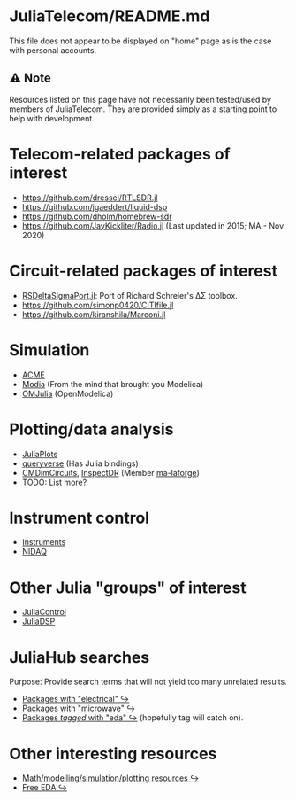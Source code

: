 <!-- Reference-style links to make tables & lists more readable -->
[ACME]: <https://github.com/HSU-ANT/ACME.jl>
[CMDimCircuits]: <https://github.com/ma-laforge/CMDimCircuits.jl>
[EXTmodelling]: <https://ma-laforge.github.io/extresouces/modelling>
[EXTfreeEDA]: <https://ma-laforge.github.io/extresouces/freeeda>
[InspectDR]: <https://github.com/ma-laforge/InspectDR.jl>
[Instruments]: <https://github.com/BBN-Q/Instruments.jl>
[NIDAQ]: <https://github.com/JaneliaSciComp/NIDAQ.jl>
[ma-laforge]: <https://github.com/ma-laforge>
[Modia]: <https://github.com/ModiaSim/Modia.jl>
[OMJulia]: <https://github.com/OpenModelica/OMJulia.jl>
[JuliaControl]: <https://github.com/JuliaControl>
[JuliaDSP]: <https://github.com/JuliaDSP>
[JuliaPlots]: <https://github.com/JuliaPlots>
[queryverse]: <https://github.com/queryverse>
[RSDeltaSigmaPort]: <https://github.com/ma-laforge/RSDeltaSigmaPort.jl>


# JuliaTelecom/README.md
This file does not appear to be displayed on "home" page as is the case with personal accounts.

## :warning: Note
Resources listed on this page have not necessarily been tested/used by members of JuliaTelecom. They are provided simply as a starting point to help with development.

# Telecom-related packages of interest
 - <https://github.com/dressel/RTLSDR.jl>
 - <https://github.com/jgaeddert/liquid-dsp>
 - <https://github.com/dholm/homebrew-sdr>
 - <https://github.com/JayKickliter/Radio.jl> (Last updated in 2015; MA - Nov 2020)

# Circuit-related packages of interest
 - [RSDeltaSigmaPort.jl][RSDeltaSigmaPort]: Port of Richard Schreier's &Delta;&Sigma; toolbox.
 - <https://github.com/simonp0420/CITIfile.jl>
 - <https://github.com/kiranshila/Marconi.jl>

# Simulation
 - [ACME]
 - [Modia] (From the mind that brought you Modelica)
 - [OMJulia] (OpenModelica)

# Plotting/data analysis
 - [JuliaPlots]
 - [queryverse] (Has Julia bindings)
 - [CMDimCircuits], [InspectDR] (Member [ma-laforge])
 - TODO: List more?

# Instrument control
 - [Instruments]
 - [NIDAQ]

# Other Julia "groups" of interest
 - [JuliaControl]
 - [JuliaDSP]

# JuliaHub searches
Purpose: Provide search terms that will not yield too many unrelated results.
 - [Packages with "electrical" &#x21AA;](https://juliahub.com/ui/Packages?q=electrical)
 - [Packages with "microwave" &#x21AA;](https://juliahub.com/ui/Packages?q=microwave)
 - [Packages *tagged* with "eda" &#x21AA;](https://juliahub.com/ui/Packages?t=eda) (hopefully tag will catch on).

# Other interesting resources
 - [Math/modelling/simulation/plotting resources &#x21AA;][EXTmodelling]
 - [Free EDA &#x21AA;][EXTfreeEDA]
